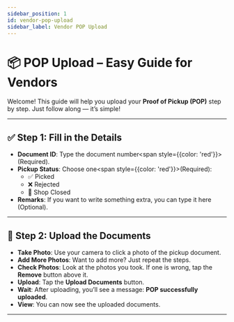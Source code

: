 ```yaml
---
sidebar_position: 1
id: vendor-pop-upload
sidebar_label: Vendor POP Upload
---
```


# 📦 POP Upload – Easy Guide for Vendors

Welcome! This guide will help you upload your **Proof of Pickup (POP)** step by step. Just follow along — it’s simple!

---

## ✅ Step 1: Fill in the Details

- **Document ID**: Type the document number<span style={{color: 'red'}}>(Required)</span>.
- **Pickup Status**: Choose one<span style={{color: 'red'}}>(Required)</span>:
  - ✅ Picked
  - ❌ Rejected
  - 🚪 Shop Closed
- **Remarks**: If you want to write something extra, you can type it here (Optional).

---

## 📸 Step 2: Upload the Documents

- **Take Photo**: Use your camera to click a photo of the pickup document.
- **Add More Photos**: Want to add more? Just repeat the steps.
- **Check Photos**: Look at the photos you took. If one is wrong, tap the **Remove** button above it.
- **Upload**: Tap the **Upload Documents** button.
- **Wait**: After uploading, you’ll see a message: **POP successfully uploaded**.
- **View**: You can now see the uploaded documents.

---